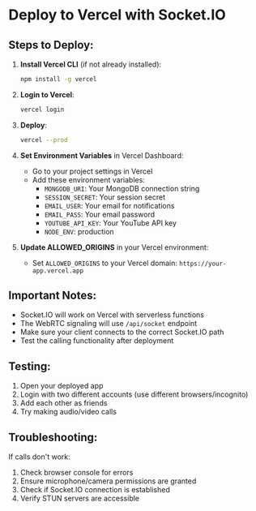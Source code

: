 # Deploy to Vercel with Socket.IO

## Steps to Deploy:

1. **Install Vercel CLI** (if not already installed):
   ```bash
   npm install -g vercel
   ```

2. **Login to Vercel**:
   ```bash
   vercel login
   ```

3. **Deploy**:
   ```bash
   vercel --prod
   ```

4. **Set Environment Variables** in Vercel Dashboard:
   - Go to your project settings in Vercel
   - Add these environment variables:
     - `MONGODB_URI`: Your MongoDB connection string
     - `SESSION_SECRET`: Your session secret
     - `EMAIL_USER`: Your email for notifications
     - `EMAIL_PASS`: Your email password
     - `YOUTUBE_API_KEY`: Your YouTube API key
     - `NODE_ENV`: production

5. **Update ALLOWED_ORIGINS** in your Vercel environment:
   - Set `ALLOWED_ORIGINS` to your Vercel domain: `https://your-app.vercel.app`

## Important Notes:

- Socket.IO will work on Vercel with serverless functions
- The WebRTC signaling will use `/api/socket` endpoint
- Make sure your client connects to the correct Socket.IO path
- Test the calling functionality after deployment

## Testing:

1. Open your deployed app
2. Login with two different accounts (use different browsers/incognito)
3. Add each other as friends
4. Try making audio/video calls

## Troubleshooting:

If calls don't work:
1. Check browser console for errors
2. Ensure microphone/camera permissions are granted
3. Check if Socket.IO connection is established
4. Verify STUN servers are accessible